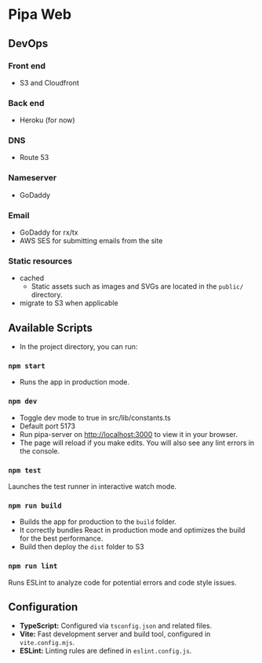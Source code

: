 # Pipa Web

## DevOps

### Front end

- S3 and Cloudfront

### Back end

- Heroku (for now)

### DNS

- Route 53

### Nameserver

- GoDaddy

### Email

- GoDaddy for rx/tx
- AWS SES for submitting emails from the site

### Static resources

- cached
  - Static assets such as images and SVGs are located in the `public/` directory.
- migrate to S3 when applicable

## Available Scripts

- In the project directory, you can run:

### `npm start`

- Runs the app in production mode.

### `npm dev`

- Toggle dev mode to true in src/lib/constants.ts
- Default port 5173
- Run pipa-server on [http://localhost:3000](http://localhost:3000) to view it in your browser.
- The page will reload if you make edits. You will also see any lint errors in the console.

### `npm test`

Launches the test runner in interactive watch mode.

### `npm run build`

- Builds the app for production to the `build` folder.
- It correctly bundles React in production mode and optimizes the build for the best performance.
- Build then deploy the `dist` folder to S3

### `npm run lint`

Runs ESLint to analyze code for potential errors and code style issues.

## Configuration

- **TypeScript:** Configured via `tsconfig.json` and related files.
- **Vite:** Fast development server and build tool, configured in `vite.config.mjs`.
- **ESLint:** Linting rules are defined in `eslint.config.js`.

